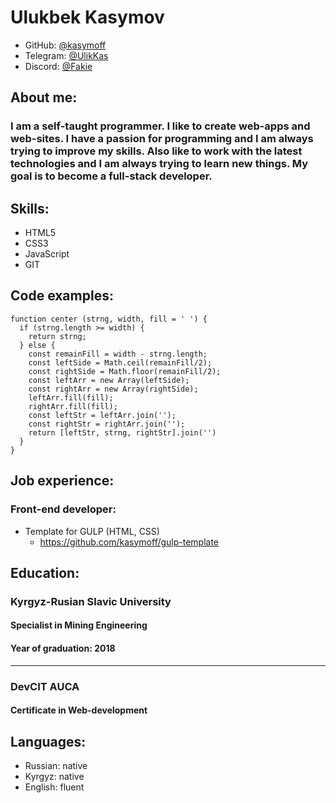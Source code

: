 # Ulukbek Kasymov
- GitHub: [@kasymoff](https://github.com/kasymoff) 
- Telegram: [@UlikKas](https://t.me/UlikKas)
- Discord: [@Fakie](https://discord.gg/fakie)
## About me:
### I am a self-taught programmer. I like to create web-apps and web-sites. I have a passion for programming and I am always trying to improve my skills. Also like to work with the latest technologies and I am always trying to learn new things. My goal is to become a full-stack developer.
## Skills:
- HTML5
- CSS3
- JavaScript
- GIT

## Code examples:
```
function center (strng, width, fill = ' ') {
  if (strng.length >= width) {
    return strng;
  } else {
    const remainFill = width - strng.length;
    const leftSide = Math.ceil(remainFill/2);
    const rightSide = Math.floor(remainFill/2);
    const leftArr = new Array(leftSide);
    const rightArr = new Array(rightSide);
    leftArr.fill(fill);
    rightArr.fill(fill);
    const leftStr = leftArr.join('');
    const rightStr = rightArr.join('');
    return [leftStr, strng, rightStr].join('')
  }
}
```
## Job experience:
### Front-end developer:

* Template for GULP (HTML, CSS)
  + https://github.com/kasymoff/gulp-template

## Education:
### Kyrgyz-Rusian Slavic University
#### Specialist in Mining Engineering
#### Year of graduation: 2018
---
### DevCIT AUCA
#### Certificate in Web-development
## Languages:
- Russian: native
- Kyrgyz: native
- English: fluent